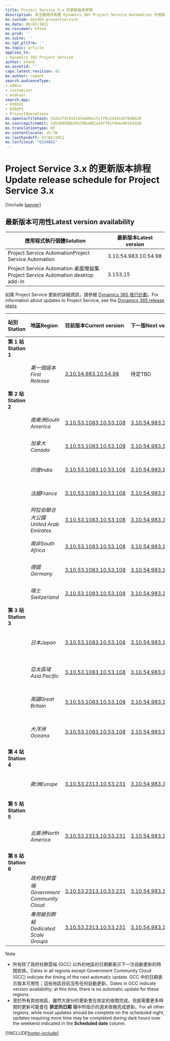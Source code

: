 ```yaml
---
title: Project Service 3.x 的更新版本排程
description: 本主題提供有關 Dynamics 365 Project Service Automation 可用版本與即將發行版本的資訊。
ms.custom: dyn365-projectservice
ms.date: 06/07/2021
ms.reviewer: kfend
ms.prod: ''
ms.suite: ''
ms.tgt_pltfrm: ''
ms.topic: article
applies_to:
- Dynamics 365 Project Service
author: kfend
ms.assetid: ''
caps.latest.revision: 42
ms.author: rumant
search.audienceType:
- admin
- customizer
- enduser
search.app:
- D365CE
- D365PS
- ProjectOperations
ms.openlocfilehash: 332e1f97816145da00e1fcff9c293414578d6b29
ms.sourcegitcommit: 52b26950bb3b1596ad81aa4ff91745ee9615d1b0
ms.translationtype: HT
ms.contentlocale: zh-TW
ms.lasthandoff: 07/02/2021
ms.locfileid: "6334862"
---
```

# <a name="update-release-schedule-for-project-service-3x"></a><span data-ttu-id="eaf29-103">Project Service 3.x 的更新版本排程</span><span class="sxs-lookup"><span data-stu-id="eaf29-103">Update release schedule for Project Service 3.x</span></span>

[!include [banner](../includes/psa-now-project-operations.md)]

## <a name="latest-version-availability"></a><span data-ttu-id="eaf29-104">最新版本可用性</span><span class="sxs-lookup"><span data-stu-id="eaf29-104">Latest version availability</span></span>

| <span data-ttu-id="eaf29-105">應用程式執行個體</span><span class="sxs-lookup"><span data-stu-id="eaf29-105">Solution</span></span>  | <span data-ttu-id="eaf29-106"> 最新版本</span><span class="sxs-lookup"><span data-stu-id="eaf29-106">Latest version</span></span> |
|-------|----|
| <span data-ttu-id="eaf29-107">Project Service Automation</span><span class="sxs-lookup"><span data-stu-id="eaf29-107">Project Service Automation</span></span>    | <span data-ttu-id="eaf29-108">3.10.54.98</span><span class="sxs-lookup"><span data-stu-id="eaf29-108">3.10.54.98</span></span> |
| <span data-ttu-id="eaf29-109">Project Service Automation 桌面增益集</span><span class="sxs-lookup"><span data-stu-id="eaf29-109">Project Service Automation desktop add-in</span></span>                | <span data-ttu-id="eaf29-110">3.15</span><span class="sxs-lookup"><span data-stu-id="eaf29-110">3.15</span></span>          |

<span data-ttu-id="eaf29-111">如需 Project Service 更新的詳細資訊，請參閱 [Dynamics 365 發行計劃](/dynamics365/release-plans/)。</span><span class="sxs-lookup"><span data-stu-id="eaf29-111">For information about updates to Project Service, see the [Dynamics 365 release plans](/dynamics365/release-plans/).</span></span> 

| <span data-ttu-id="eaf29-112">站別</span><span class="sxs-lookup"><span data-stu-id="eaf29-112">Station</span></span>  | <span data-ttu-id="eaf29-113">地區</span><span class="sxs-lookup"><span data-stu-id="eaf29-113">Region</span></span> | <span data-ttu-id="eaf29-114">目前版本</span><span class="sxs-lookup"><span data-stu-id="eaf29-114">Current version</span></span> | <span data-ttu-id="eaf29-115">下一版</span><span class="sxs-lookup"><span data-stu-id="eaf29-115">Next version</span></span> |  <span data-ttu-id="eaf29-116">排程日期</span><span class="sxs-lookup"><span data-stu-id="eaf29-116">Scheduled date</span></span>
| :---   | :---   | :---   | :---   |:---   |         
|<span data-ttu-id="eaf29-117"><strong>第 1 站</strong></span><span class="sxs-lookup"><span data-stu-id="eaf29-117"><strong>Station 1</strong></span></span> | |  |  | |
| | <span data-ttu-id="eaf29-118"><i>第一個版本</i></span><span class="sxs-lookup"><span data-stu-id="eaf29-118"><i>First Release</i></span></span> | [<span data-ttu-id="eaf29-119">3.10.54.98</span><span class="sxs-lookup"><span data-stu-id="eaf29-119">3.10.54.98</span></span>](whats-new-ur-33.md) | <span data-ttu-id="eaf29-120">待定</span><span class="sxs-lookup"><span data-stu-id="eaf29-120">TBD</span></span> | <span data-ttu-id="eaf29-121">2021 年 7 月 28 日</span><span class="sxs-lookup"><span data-stu-id="eaf29-121">July 28, 2021</span></span>
|<span data-ttu-id="eaf29-122"><strong>第 2 站</strong></span><span class="sxs-lookup"><span data-stu-id="eaf29-122"><strong>Station 2</strong></span></span> | |  |  | |
| | <span data-ttu-id="eaf29-123"><i>南美洲</i></span><span class="sxs-lookup"><span data-stu-id="eaf29-123"><i>South America</i></span></span> | [<span data-ttu-id="eaf29-124">3.10.53.108</span><span class="sxs-lookup"><span data-stu-id="eaf29-124">3.10.53.108</span></span>](whats-new-ur-32.md) | [<span data-ttu-id="eaf29-125">3.10.54.98</span><span class="sxs-lookup"><span data-stu-id="eaf29-125">3.10.54.98</span></span>](whats-new-ur-33.md) | <span data-ttu-id="eaf29-126">2021 年 7 月 9 日</span><span class="sxs-lookup"><span data-stu-id="eaf29-126">July 09, 2021</span></span>
| | <span data-ttu-id="eaf29-127"><i>加拿大</i></span><span class="sxs-lookup"><span data-stu-id="eaf29-127"><i>Canada</i></span></span> | [<span data-ttu-id="eaf29-128">3.10.53.108</span><span class="sxs-lookup"><span data-stu-id="eaf29-128">3.10.53.108</span></span>](whats-new-ur-32.md) | [<span data-ttu-id="eaf29-129">3.10.54.98</span><span class="sxs-lookup"><span data-stu-id="eaf29-129">3.10.54.98</span></span>](whats-new-ur-33.md) | <span data-ttu-id="eaf29-130">2021 年 7 月 9 日</span><span class="sxs-lookup"><span data-stu-id="eaf29-130">July 09, 2021</span></span>
| | <span data-ttu-id="eaf29-131"><i>印度</i></span><span class="sxs-lookup"><span data-stu-id="eaf29-131"><i>India</i></span></span> | [<span data-ttu-id="eaf29-132">3.10.53.108</span><span class="sxs-lookup"><span data-stu-id="eaf29-132">3.10.53.108</span></span>](whats-new-ur-32.md) | [<span data-ttu-id="eaf29-133">3.10.54.98</span><span class="sxs-lookup"><span data-stu-id="eaf29-133">3.10.54.98</span></span>](whats-new-ur-33.md) | <span data-ttu-id="eaf29-134">2021 年 7 月 9 日</span><span class="sxs-lookup"><span data-stu-id="eaf29-134">July 09, 2021</span></span>
| | <span data-ttu-id="eaf29-135"><i>法國</i></span><span class="sxs-lookup"><span data-stu-id="eaf29-135"><i>France</i></span></span> | [<span data-ttu-id="eaf29-136">3.10.53.108</span><span class="sxs-lookup"><span data-stu-id="eaf29-136">3.10.53.108</span></span>](whats-new-ur-32.md) | [<span data-ttu-id="eaf29-137">3.10.54.98</span><span class="sxs-lookup"><span data-stu-id="eaf29-137">3.10.54.98</span></span>](whats-new-ur-33.md) | <span data-ttu-id="eaf29-138">2021 年 7 月 9 日</span><span class="sxs-lookup"><span data-stu-id="eaf29-138">July 09, 2021</span></span>
| | <span data-ttu-id="eaf29-139"><i>阿拉伯聯合大公國</i></span><span class="sxs-lookup"><span data-stu-id="eaf29-139"><i>United Arab Emirates</i></span></span> | [<span data-ttu-id="eaf29-140">3.10.53.108</span><span class="sxs-lookup"><span data-stu-id="eaf29-140">3.10.53.108</span></span>](whats-new-ur-32.md) | [<span data-ttu-id="eaf29-141">3.10.54.98</span><span class="sxs-lookup"><span data-stu-id="eaf29-141">3.10.54.98</span></span>](whats-new-ur-33.md) | <span data-ttu-id="eaf29-142">2021 年 7 月 9 日</span><span class="sxs-lookup"><span data-stu-id="eaf29-142">July 09, 2021</span></span>
| | <span data-ttu-id="eaf29-143"><i>南非</i></span><span class="sxs-lookup"><span data-stu-id="eaf29-143"><i>South Africa</i></span></span> | [<span data-ttu-id="eaf29-144">3.10.53.108</span><span class="sxs-lookup"><span data-stu-id="eaf29-144">3.10.53.108</span></span>](whats-new-ur-32.md) | [<span data-ttu-id="eaf29-145">3.10.54.98</span><span class="sxs-lookup"><span data-stu-id="eaf29-145">3.10.54.98</span></span>](whats-new-ur-33.md) | <span data-ttu-id="eaf29-146">2021 年 7 月 9 日</span><span class="sxs-lookup"><span data-stu-id="eaf29-146">July 09, 2021</span></span>
| | <span data-ttu-id="eaf29-147"><i>德國</i></span><span class="sxs-lookup"><span data-stu-id="eaf29-147"><i>Germany</i></span></span> | [<span data-ttu-id="eaf29-148">3.10.53.108</span><span class="sxs-lookup"><span data-stu-id="eaf29-148">3.10.53.108</span></span>](whats-new-ur-32.md) | [<span data-ttu-id="eaf29-149">3.10.54.98</span><span class="sxs-lookup"><span data-stu-id="eaf29-149">3.10.54.98</span></span>](whats-new-ur-33.md) | <span data-ttu-id="eaf29-150">2021 年 7 月 9 日</span><span class="sxs-lookup"><span data-stu-id="eaf29-150">July 09, 2021</span></span>
| | <span data-ttu-id="eaf29-151"><i>瑞士</i></span><span class="sxs-lookup"><span data-stu-id="eaf29-151"><i>Switzerland</i></span></span> | [<span data-ttu-id="eaf29-152">3.10.53.108</span><span class="sxs-lookup"><span data-stu-id="eaf29-152">3.10.53.108</span></span>](whats-new-ur-32.md) | [<span data-ttu-id="eaf29-153">3.10.54.98</span><span class="sxs-lookup"><span data-stu-id="eaf29-153">3.10.54.98</span></span>](whats-new-ur-33.md) | <span data-ttu-id="eaf29-154">2021 年 7 月 9 日</span><span class="sxs-lookup"><span data-stu-id="eaf29-154">July 09, 2021</span></span>
|<span data-ttu-id="eaf29-155"><strong>第 3 站</strong></span><span class="sxs-lookup"><span data-stu-id="eaf29-155"><strong>Station 3</strong></span></span> | |  |  | |
| | <span data-ttu-id="eaf29-156"><i>日本</i></span><span class="sxs-lookup"><span data-stu-id="eaf29-156"><i>Japan</i></span></span> | [<span data-ttu-id="eaf29-157">3.10.53.108</span><span class="sxs-lookup"><span data-stu-id="eaf29-157">3.10.53.108</span></span>](whats-new-ur-32.md) | [<span data-ttu-id="eaf29-158">3.10.54.98</span><span class="sxs-lookup"><span data-stu-id="eaf29-158">3.10.54.98</span></span>](whats-new-ur-33.md) | <span data-ttu-id="eaf29-159">2021 年 7 月 16 日</span><span class="sxs-lookup"><span data-stu-id="eaf29-159">July 16, 2021</span></span>
| | <span data-ttu-id="eaf29-160"><i>亞太區域</i></span><span class="sxs-lookup"><span data-stu-id="eaf29-160"><i>Asia Pacific</i></span></span> | [<span data-ttu-id="eaf29-161">3.10.53.108</span><span class="sxs-lookup"><span data-stu-id="eaf29-161">3.10.53.108</span></span>](whats-new-ur-32.md) | [<span data-ttu-id="eaf29-162">3.10.54.98</span><span class="sxs-lookup"><span data-stu-id="eaf29-162">3.10.54.98</span></span>](whats-new-ur-33.md) | <span data-ttu-id="eaf29-163">2021 年 7 月 16 日</span><span class="sxs-lookup"><span data-stu-id="eaf29-163">July 16, 2021</span></span>
| | <span data-ttu-id="eaf29-164"><i>英國</i></span><span class="sxs-lookup"><span data-stu-id="eaf29-164"><i>Great Britain</i></span></span> | [<span data-ttu-id="eaf29-165">3.10.53.108</span><span class="sxs-lookup"><span data-stu-id="eaf29-165">3.10.53.108</span></span>](whats-new-ur-32.md) | [<span data-ttu-id="eaf29-166">3.10.54.98</span><span class="sxs-lookup"><span data-stu-id="eaf29-166">3.10.54.98</span></span>](whats-new-ur-33.md) | <span data-ttu-id="eaf29-167">2021 年 7 月 16 日</span><span class="sxs-lookup"><span data-stu-id="eaf29-167">July 16, 2021</span></span>
| | <span data-ttu-id="eaf29-168"><i>大洋洲</i></span><span class="sxs-lookup"><span data-stu-id="eaf29-168"><i>Oceana</i></span></span> | [<span data-ttu-id="eaf29-169">3.10.53.108</span><span class="sxs-lookup"><span data-stu-id="eaf29-169">3.10.53.108</span></span>](whats-new-ur-32.md) | [<span data-ttu-id="eaf29-170">3.10.54.98</span><span class="sxs-lookup"><span data-stu-id="eaf29-170">3.10.54.98</span></span>](whats-new-ur-33.md) | <span data-ttu-id="eaf29-171">2021 年 7 月 16 日</span><span class="sxs-lookup"><span data-stu-id="eaf29-171">July 16, 2021</span></span>
|<span data-ttu-id="eaf29-172"><strong>第 4 站</strong></span><span class="sxs-lookup"><span data-stu-id="eaf29-172"><strong>Station 4</strong></span></span> | |  |  | |
| | <span data-ttu-id="eaf29-173"><i>歐洲</i></span><span class="sxs-lookup"><span data-stu-id="eaf29-173"><i>Europe</i></span></span> | [<span data-ttu-id="eaf29-174">3.10.53.231</span><span class="sxs-lookup"><span data-stu-id="eaf29-174">3.10.53.231</span></span>](whats-new-ur-32-5.md) | [<span data-ttu-id="eaf29-175">3.10.54.98</span><span class="sxs-lookup"><span data-stu-id="eaf29-175">3.10.54.98</span></span>](whats-new-ur-33.md) | <span data-ttu-id="eaf29-176">2021 年 7 月 23 日</span><span class="sxs-lookup"><span data-stu-id="eaf29-176">July 23, 2021</span></span>
|<span data-ttu-id="eaf29-177"><strong>第 5 站</strong></span><span class="sxs-lookup"><span data-stu-id="eaf29-177"><strong>Station 5</strong></span></span> | |  |  | |
| | <span data-ttu-id="eaf29-178"><i>北美洲</i></span><span class="sxs-lookup"><span data-stu-id="eaf29-178"><i>North America</i></span></span> | [<span data-ttu-id="eaf29-179">3.10.53.231</span><span class="sxs-lookup"><span data-stu-id="eaf29-179">3.10.53.231</span></span>](whats-new-ur-32-5.md) | [<span data-ttu-id="eaf29-180">3.10.54.98</span><span class="sxs-lookup"><span data-stu-id="eaf29-180">3.10.54.98</span></span>](whats-new-ur-33.md) | <span data-ttu-id="eaf29-181">2021 年 7 月 30 日</span><span class="sxs-lookup"><span data-stu-id="eaf29-181">July 30, 2021</span></span>
|<span data-ttu-id="eaf29-182"><strong>第 6 站</strong></span><span class="sxs-lookup"><span data-stu-id="eaf29-182"><strong>Station 6</strong></span></span> | |  |  | |
| | <span data-ttu-id="eaf29-183"><i>政府社群雲端</i></span><span class="sxs-lookup"><span data-stu-id="eaf29-183"><i>Government Community Cloud</i></span></span> | [<span data-ttu-id="eaf29-184">3.10.53.231</span><span class="sxs-lookup"><span data-stu-id="eaf29-184">3.10.53.231</span></span>](whats-new-ur-32-5.md) | [<span data-ttu-id="eaf29-185">3.10.54.98</span><span class="sxs-lookup"><span data-stu-id="eaf29-185">3.10.54.98</span></span>](whats-new-ur-33.md) | <span data-ttu-id="eaf29-186">2021 年 7 月 30 日</span><span class="sxs-lookup"><span data-stu-id="eaf29-186">July 30, 2021</span></span>
| | <span data-ttu-id="eaf29-187"><i>專用級別群組</i></span><span class="sxs-lookup"><span data-stu-id="eaf29-187"><i>Dedicated Scale Groups</i></span></span> | [<span data-ttu-id="eaf29-188">3.10.53.231</span><span class="sxs-lookup"><span data-stu-id="eaf29-188">3.10.53.231</span></span>](whats-new-ur-32-5.md) | [<span data-ttu-id="eaf29-189">3.10.54.98</span><span class="sxs-lookup"><span data-stu-id="eaf29-189">3.10.54.98</span></span>](whats-new-ur-33.md) | <span data-ttu-id="eaf29-190">2021 年 8 月 6 日</span><span class="sxs-lookup"><span data-stu-id="eaf29-190">August 06, 2021</span></span>

>[!Note]
> - <span data-ttu-id="eaf29-191">所有除了政府社群雲端 (GCC) 以外的地區的日期都表示下一次自動更新的時間安排。</span><span class="sxs-lookup"><span data-stu-id="eaf29-191">Dates in all regions except Government Community Cloud (GCC) indicate the timing of the next automatic update.</span></span> <span data-ttu-id="eaf29-192">GCC 中的日期表示版本可用性；這些地區目前沒有任何自動更新。</span><span class="sxs-lookup"><span data-stu-id="eaf29-192">Dates in GCC indicate version availability; at this time, there is no automatic update for these regions.</span></span>
> - <span data-ttu-id="eaf29-193">至於所有其他地區，雖然大部分的更新會在排定的夜間完成，但是需要更多時間的更新可能會在 **排定的日期** 欄中所指示的週末夜晚完成更新。</span><span class="sxs-lookup"><span data-stu-id="eaf29-193">For all other regions, while most updates should be complete on the scheduled night, updates requiring more time may be completed during dark hours over the weekend indicated in the **Scheduled date** column.</span></span>


[!INCLUDE[footer-include](../includes/footer-banner.md)]
